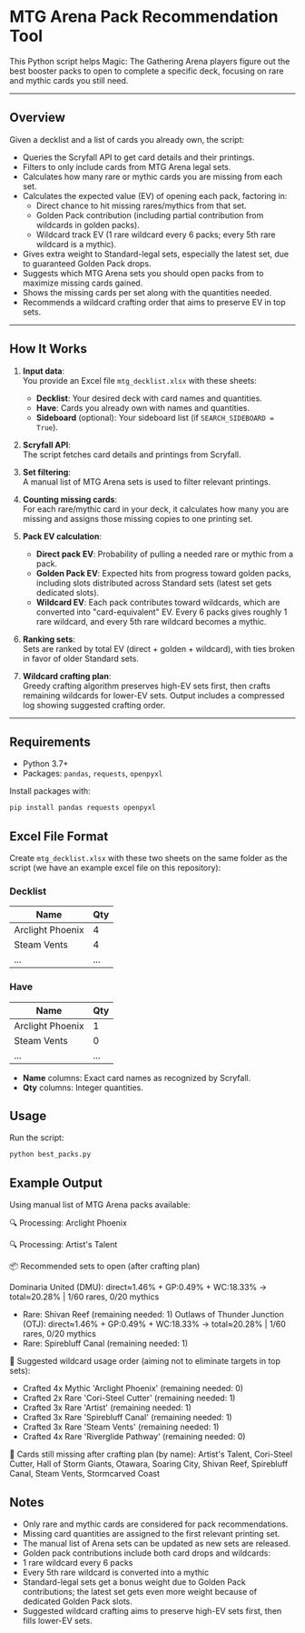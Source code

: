 # MTG Arena Pack Recommendation Tool

This Python script helps Magic: The Gathering Arena players figure out the best booster packs to open to complete a specific deck, focusing on rare and mythic cards you still need.

---

## Overview

Given a decklist and a list of cards you already own, the script:

- Queries the Scryfall API to get card details and their printings.
- Filters to only include cards from MTG Arena legal sets.
- Calculates how many rare or mythic cards you are missing from each set.
- Calculates the expected value (EV) of opening each pack, factoring in:
  - Direct chance to hit missing rares/mythics from that set.
  - Golden Pack contribution (including partial contribution from wildcards in golden packs).
  - Wildcard track EV (1 rare wildcard every 6 packs; every 5th rare wildcard is a mythic).
- Gives extra weight to Standard-legal sets, especially the latest set, due to guaranteed Golden Pack drops.
- Suggests which MTG Arena sets you should open packs from to maximize missing cards gained.
- Shows the missing cards per set along with the quantities needed.
- Recommends a wildcard crafting order that aims to preserve EV in top sets.

---

## How It Works

1. **Input data**:  
   You provide an Excel file `mtg_decklist.xlsx` with these sheets:  
   - **Decklist**: Your desired deck with card names and quantities.  
   - **Have**: Cards you already own with names and quantities.  
   - **Sideboard** (optional): Your sideboard list (if `SEARCH_SIDEBOARD = True`).

2. **Scryfall API**:  
   The script fetches card details and printings from Scryfall.

3. **Set filtering**:  
   A manual list of MTG Arena sets is used to filter relevant printings.

4. **Counting missing cards**:  
   For each rare/mythic card in your deck, it calculates how many you are missing and assigns those missing copies to one printing set.

5. **Pack EV calculation**:  
   - **Direct pack EV**: Probability of pulling a needed rare or mythic from a pack.  
   - **Golden Pack EV**: Expected hits from progress toward golden packs, including slots distributed across Standard sets (latest set gets dedicated slots).  
   - **Wildcard EV**: Each pack contributes toward wildcards, which are converted into "card-equivalent" EV. Every 6 packs gives roughly 1 rare wildcard, and every 5th rare wildcard becomes a mythic.

6. **Ranking sets**:  
   Sets are ranked by total EV (direct + golden + wildcard), with ties broken in favor of older Standard sets.

7. **Wildcard crafting plan**:  
   Greedy crafting algorithm preserves high-EV sets first, then crafts remaining wildcards for lower-EV sets. Output includes a compressed log showing suggested crafting order.

---

## Requirements

- Python 3.7+
- Packages: `pandas`, `requests`, `openpyxl`

Install packages with:

```bash
pip install pandas requests openpyxl
```


## Excel File Format

Create `mtg_decklist.xlsx` with these two sheets on the same folder as the script (we have an example excel file on this repository):

### Decklist

| Name             | Qty |
|------------------|-----|
| Arclight Phoenix | 4   |
| Steam Vents      | 4   |
| ...              | ... |

### Have

| Name             | Qty |
|------------------|-----|
| Arclight Phoenix | 1   |
| Steam Vents      | 0   |
| ...              | ... |

- **Name** columns: Exact card names as recognized by Scryfall.
- **Qty** columns: Integer quantities.

## Usage

Run the script:

```bash
python best_packs.py
```

## Example Output

Using manual list of MTG Arena packs available:

🔍 Processing: Arclight Phoenix

🔍 Processing: Artist's Talent

📦 Recommended sets to open (after crafting plan)

Dominaria United (DMU): direct≈1.46% + GP:0.49% + WC:18.33% → total≈20.28%  |  1/60 rares, 0/20 mythics
   - Rare: Shivan Reef (remaining needed: 1)
Outlaws of Thunder Junction (OTJ): direct≈1.46% + GP:0.49% + WC:18.33% → total≈20.28%  |  1/60 rares, 0/20 mythics
   - Rare: Spirebluff Canal (remaining needed: 1)

🎯 Suggested wildcard usage order (aiming not to eliminate targets in top sets):
  - Crafted 4x Mythic 'Arclight Phoenix' (remaining needed: 0)
  - Crafted 2x Rare 'Cori-Steel Cutter' (remaining needed: 1)
  - Crafted 3x Rare 'Artist' (remaining needed: 1)
  - Crafted 3x Rare 'Spirebluff Canal' (remaining needed: 1)
  - Crafted 3x Rare 'Steam Vents' (remaining needed: 1)
  - Crafted 4x Rare 'Riverglide Pathway' (remaining needed: 0)

🧩 Cards still missing after crafting plan (by name):
Artist's Talent, Cori-Steel Cutter, Hall of Storm Giants, Otawara, Soaring City, Shivan Reef, Spirebluff Canal, Steam Vents, Stormcarved Coast


## Notes

- Only rare and mythic cards are considered for pack recommendations.
- Missing card quantities are assigned to the first relevant printing set.
- The manual list of Arena sets can be updated as new sets are released.
- Golden pack contributions include both card drops and wildcards:
- 1 rare wildcard every 6 packs
- Every 5th rare wildcard is converted into a mythic
- Standard-legal sets get a bonus weight due to Golden Pack contributions; the latest set gets even more weight because of dedicated Golden Pack slots.
- Suggested wildcard crafting aims to preserve high-EV sets first, then fills lower-EV sets.
